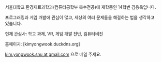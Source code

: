 서울대학교 환경재료과학과(컴퓨터공학부 복수전공)에 재학중인 14학번 김용욱입니다.

프로그래밍과 게임 개발에 관심이 많고, 세상의 여러 문제들을 해결하는 법을 생각하고 있습니다.

현재 관심사: 학교 과제, VR, 게임 개발 전반, 컴퓨터비전

홈페이지: [kimyongwook.duckdns.org]

[kim.yongwook.snu at gmail.com](mailto:kim.yongwook.snu@gmail.com) 으로 메일 주세요.
<!---
2wind/2wind is a ✨ special ✨ repository because its `README.md` (this file) appears on your GitHub profile.
You can click the Preview link to take a look at your changes.
--->

